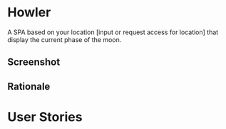 # Howler
A SPA  based on your location [input or request access for location] that display the current phase of the moon. 

## Screenshot

## Rationale

# User Stories

